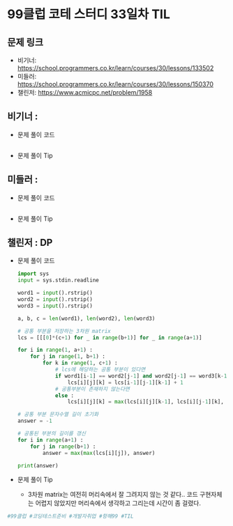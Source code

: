 # 99클럽 코테 스터디 33일차 TIL

## 문제 링크
* 비기너: https://school.programmers.co.kr/learn/courses/30/lessons/133502
* 미들러: https://school.programmers.co.kr/learn/courses/30/lessons/150370
* 챌린저: https://www.acmicpc.net/problem/1958


## 비기너 : 

* 문제 풀이 코드

    ```python

    ```

* 문제 풀이 Tip



## 미들러 : 

* 문제 풀이 코드

    ```python

    ```

* 문제 풀이 Tip



## 챌린저 : DP

* 문제 풀이 코드

    ```python
    import sys
    input = sys.stdin.readline

    word1 = input().rstrip()
    word2 = input().rstrip()
    word3 = input().rstrip()

    a, b, c = len(word1), len(word2), len(word3)

    # 공통 부분을 저장하는 3차원 matrix
    lcs = [[[0]*(c+1) for _ in range(b+1)] for _ in range(a+1)]

    for i in range(1, a+1) :
        for j in range(1, b+1) :
            for k in range(1, c+1) :
                # lcs에 해당하는 공통 부분이 있다면
                if word1[i-1] == word2[j-1] and word2[j-1] == word3[k-1] :
                    lcs[i][j][k] = lcs[i-1][j-1][k-1] + 1
                # 공통부분이 존재하지 않는다면
                else :
                    lcs[i][j][k] = max(lcs[i][j][k-1], lcs[i][j-1][k], lcs[i-1][j][k])

    # 공통 부분 문자수열 길이 초기화
    answer = -1

    # 공통된 부분의 길이를 갱신
    for i in range(a+1) :
        for j in range(b+1) :
            answer = max(max(lcs[i][j]), answer)

    print(answer)
    ```

* 문제 풀이 Tip
    * 3차원 matrix는 여전히 머리속에서 잘 그려지지 않는 것 같다.. 코드 구현자체는 어렵지 않았지만 머리속에서 생각하고 그리는데 시간이 좀 걸렸다.



```python
#99클럽 #코딩테스트준비 #개발자취업 #항해99 #TIL
```